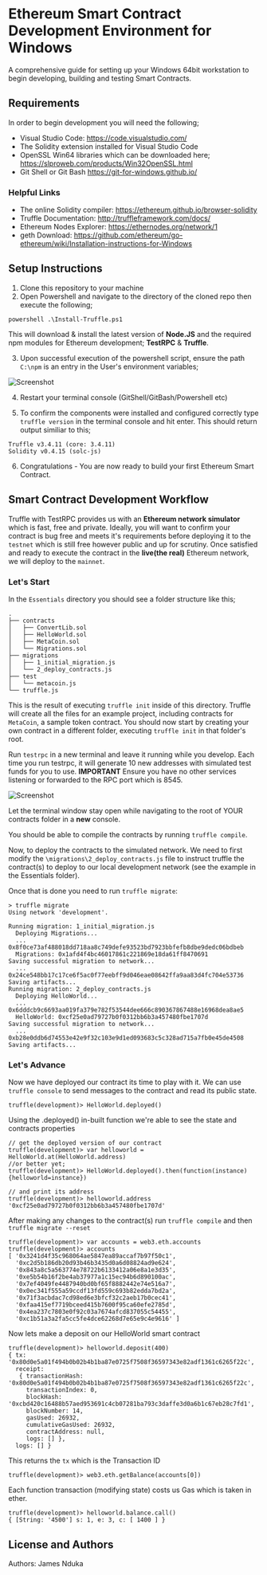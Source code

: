# Ethereum Smart Contract Development Environment for Windows

A comprehensive guide for setting up your Windows 64bit workstation to begin developing, building and testing Smart Contracts.

## Requirements
In order to begin development you will need the following;

* Visual Studio Code: https://code.visualstudio.com/ 
* The Solidity extension installed for Visual Studio Code
* OpenSSL Win64 libraries which can be downloaded here; https://slproweb.com/products/Win32OpenSSL.html
* Git Shell or Git Bash https://git-for-windows.github.io/ 

### Helpful Links
* The online Solidity compiler: https://ethereum.github.io/browser-solidity
* Truffle Documentation: http://truffleframework.com/docs/ 
* Ethereum Nodes Explorer: https://ethernodes.org/network/1
* geth Download: https://github.com/ethereum/go-ethereum/wiki/Installation-instructions-for-Windows


## Setup Instructions
1. Clone this repository to your machine
2. Open Powershell and navigate to the directory of the cloned repo then execute the following;
```
powershell .\Install-Truffle.ps1 
```
This will download & install the latest version of **Node.JS** and the required npm modules for Ethereum development; **TestRPC** & **Truffle**.

3. Upon successful execution of the powershell script, ensure the path ```C:\npm``` is an entry in the User's environment variables;

![Screenshot](img001.png)

4. Restart your terminal console (GitShell/GitBash/Powershell etc)

5. To confirm the components were installed and configured correctly type ```truffle version``` in the terminal console and hit enter. This should return output similiar to this;
```
Truffle v3.4.11 (core: 3.4.11)
Solidity v0.4.15 (solc-js)
```
6. Congratulations - You are now ready to build your first Ethereum Smart Contract.

## Smart Contract Development Workflow
Truffle with TestRPC provides us with an **Ethereum network simulator** which is fast, free and private. Ideally, you will want to confirm your contract is bug free and meets it's requirements before deploying it to the ```testnet``` which is still free however public and up for scrutiny. Once satisfied and ready to execute the contract in the **live(the real)** Ethereum network, we will deploy to the ```mainnet```.

### Let's Start
In the ```Essentials``` directory you should see a folder structure like this;

```
.
├── contracts
│   ├── ConvertLib.sol
│   ├── HelloWorld.sol
│   ├── MetaCoin.sol
│   └── Migrations.sol
├── migrations
│   ├── 1_initial_migration.js
│   └── 2_deploy_contracts.js
├── test
│   └── metacoin.js
└── truffle.js
```

This is the result of executing ```truffle init``` inside of this directory. Truffle will create all the files for an example project, including contracts for ```MetaCoin```, a sample token contract. You should now start by creating your own contract in a different folder, executing ```truffle init``` in that folder's root.

Run ```testrpc``` in a new terminal and leave it running while you develop. Each time you run testrpc, it will generate 10 new addresses with simulated test funds for you to use. **IMPORTANT** Ensure you have no other services listening or forwarded to the RPC port which is 8545.

![Screenshot](img002.png)

Let the terminal window stay open while navigating to the root of YOUR contracts folder in a **new** console.

You should be able to compile the contracts by running ```truffle compile```. 

Now, to deploy the contracts to the simulated network. We need to first modify the ```\migrations\2_deploy_contracts.js``` file to instruct truffle the contract(s) to deploy to our local development network (see the example in the Essentials folder).

Once that is done you need to run ```truffle migrate```:

```
> truffle migrate
Using network 'development'.

Running migration: 1_initial_migration.js
  Deploying Migrations...
  ... 0x8f0ce73af488018dd718aa8c749defe93523bd7923bbfefb8dbe9dedc06bdbeb
  Migrations: 0x1afd4f4bc46017861c221869e18da61ff8470691
Saving successful migration to network...
  ... 0x24ce548bb17c17ce6f5ac0f77eebff9d046eae08642ffa9aa83d4fc704e53736
Saving artifacts...
Running migration: 2_deploy_contracts.js
  Deploying HelloWorld...
  ... 0x6dddcb9c6693aa019fa379e782f53544dee666c890367867488e16968dea8ae5
  HelloWorld: 0xcf25e0ad79727b0f0312bb6b3a457480fbe1707d
Saving successful migration to network...
  ... 0xb28e0ddb6d74553e42e9f32c103e9d1ed093683c5c328ad715a7fb0e45de4508
Saving artifacts...
```

### Let's Advance
Now we have deployed our contract its time to play with it. We can use ```truffle console``` to send messages to the contract and read its public state.

```
truffle(development)> HelloWorld.deployed()
```
Using the .deployed() in-built function we're able to see the state and contracts properties

```
// get the deployed version of our contract
truffle(development)> var helloworld = HelloWorld.at(HelloWorld.address)
//or better yet;
truffle(development)> HelloWorld.deployed().then(function(instance){helloworld=instance})

// and print its address
truffle(development)> helloworld.address
'0xcf25e0ad79727b0f0312bb6b3a457480fbe1707d'
```

After making any changes to the contract(s) run ```truffle compile``` and then ```truffle migrate --reset```

```
truffle(development)> var accounts = web3.eth.accounts
truffle(development)> accounts
[ '0x3241d4f35c968064ae5847ea89accaf7b97f50c1',
  '0xc2d5b186db20d93b46b3435d0a6d08824ad9e624',
  '0x843a8c5a563774e78722b6133412a06e8a1e3d35',
  '0xe5b54b16f2be4ab37977a1c15ec94b6d890100ac',
  '0x7ef4049fe4487940bd0bf65f8882442e74e516a7',
  '0x0ec341f555a59ccdf13fd559c693b82edda7bd2a',
  '0x71f3acbdac7cd98ed6e3bfcf32c2aeb17b0cec41',
  '0xfaa415ef7719bceed415b7600f95ca60efe2785d',
  '0x4ea237c7803e0f92c03a7674afcd837055c54455',
  '0xc1b51a3a2fa5cc5fe4dce62268d7e65e9c4e9616' ]
```

Now lets make a deposit on our HelloWorld smart contract
```
truffle(development)> helloworld.deposit(400)
{ tx: '0x80d0e5a01f494b0b02b4b1ba87e0725f7508f36597343e82adf1361c6265f22c',                 
  receipt:                                                                                  
   { transactionHash: '0x80d0e5a01f494b0b02b4b1ba87e0725f7508f36597343e82adf1361c6265f22c', 
     transactionIndex: 0,                                                                   
     blockHash: '0xcbd420c16488b57aed953691c4cb07281ba793c3daffe3d0a6b1c67eb28c7fd1',       
     blockNumber: 14,                                                                       
     gasUsed: 26932,                                                                        
     cumulativeGasUsed: 26932,                                                              
     contractAddress: null,                                                                 
     logs: [] },                                                                            
  logs: [] } 
```

This returns the ```tx``` which is the Transaction ID    

```
truffle(development)> web3.eth.getBalance(accounts[0])
```
Each function transaction (modifying state) costs us Gas which is taken in ether.      

```
truffle(development)> helloworld.balance.call()
{ [String: '4500'] s: 1, e: 3, c: [ 1400 ] }
```

## License and Authors

Authors: James Nduka 